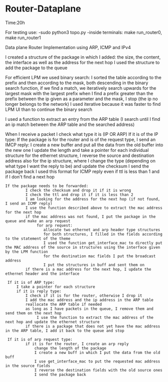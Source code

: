 # Router-Dataplane
Time:20h

For testing use:
  -sudo python3 topo.py
  -inside terminals: make run_router0, make run_router1

Data plane Router Implementation using ARP, ICMP and IPv4
  
I created a structure of the package in which I added: the size, the content, the interface as well as the address for the next hop
I used the structure to add the package to the queue

For efficient LPM we used binary search:
      I sorted the table according to the prefix and then according to the mask, both descending
      in the binary search function, if we find a match, we iteratively search upwards for the largest mask with the largest prefix
             when I find a prefix greater than the prefix between the ip given as a parameter and the mask, I stop (the ip no longer belongs to the network)
             I used iterative because it was faster to find LPM Ul than to continue the binary search

I used a function to extract an entry from the ARP table (I search until I find an ip match between the ARP table and the searched address)


When I receive a packet I check what type it is (IP OR ARP)
     If it is of the IP type:
         If the package is for the router and is of the request type, I send an IMCP reply:
             I create a new buffer and put all the data from the old buffer into the new one
             I update the length and take a pointer for each individual structure
             for the ethernet structure, I reverse the source and destination address
             also for the ip structure, where I change the type (depending on what type I want the reply to be) and update the checksum
             I send the package back
              I used this format for ICMP reply even if ttl is less than 1 and if I don't find a next hop

    If the package needs to be forwarded:
             I check the checksum and drop it if it is wrong
             I check the ttl and drop it if it is less than 2
             I am looking for the address for the next hop (if not found, I send an ICMP reply)
             I use the function described above to extract the mac address for the next hop
             if the mac address was not found, I put the package in the queue and make an arp request
                  for arp request:
                     allocate two ethernet and arp header type structures
                     for both structures, I filled in the fields according to the statement of the theme
                     I used the function get_interface_mac to directly put the MAC address of the source in structures using the interface given by the LPM function
                     for the destination mac fields I put the broadcast address
                     I put the structures in buff and sent them on
             if there is a mac address for the next hop, I update the ethernet header and the interface
    
     If it is of ARP type:
         I take a pointer for each structure
         if it is reply type:
             I check if it is for the router, otherwise I drop it
             I add the mac address and the ip address in the ARP table
             reallocate the ARP table if needed
             as long as I have packets in the queue, I remove them and send them on the next hop
                  I use the function to extract the mac address of the next hop and update the ethernet structure
             if there is a package that does not yet have the mac address in the ARP table, I add it back to the queue and stop

     If it is of arp request type:
             if it is for the router, I create an arp reply
                 change the length of the package
                 I create a new buff in which I put the data from the old buff
                 I use get_interface_mac to put the requested mac address in the source fields
                 I reverse the destination fields with the old source ones
                 I send the package back
